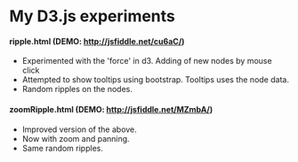 # My D3.js experiments

#### ripple.html (DEMO: http://jsfiddle.net/cu6aC/)
* Experimented with the 'force' in d3. Adding of new nodes by mouse click
* Attempted to show tooltips using bootstrap. Tooltips uses the node data.
* Random ripples on the nodes.

#### zoomRipple.html (DEMO: http://jsfiddle.net/MZmbA/)
* Improved version of the above.
* Now with zoom and panning.
* Same random ripples. 